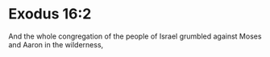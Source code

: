 # Exodus 16:2

And the whole congregation of the people of Israel grumbled against Moses and Aaron in the wilderness,

